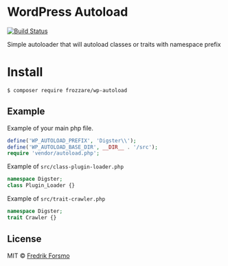 # WordPress Autoload

[![Build Status](https://travis-ci.org/frozzare/wp-autoload.svg?branch=master)](https://travis-ci.org/frozzare/wp-autoload)

Simple autoloader that will autoload classes or traits with namespace prefix

# Install

```
$ composer require frozzare/wp-autoload
```

## Example

Example of your main php file.

```php
define('WP_AUTOLOAD_PREFIX', 'Digster\\');
define('WP_AUTOLOAD_BASE_DIR', __DIR__ . '/src');
require 'vendor/autoload.php';
```

Example of `src/class-plugin-loader.php`

```php
namespace Digster;
class Plugin_Loader {}
```

Example of `src/trait-crawler.php`

```php
namespace Digster;
trait Crawler {}
```

## License

MIT © [Fredrik Forsmo](https://github.com/frozzare)

